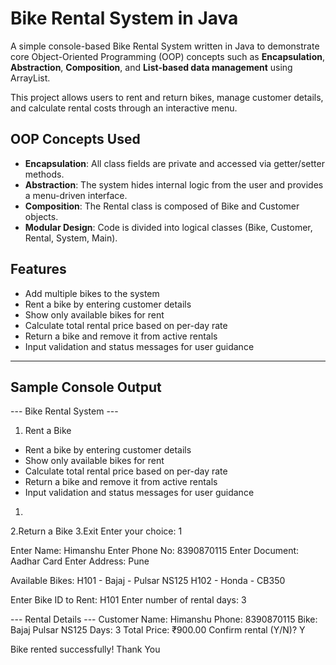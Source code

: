 #  Bike Rental System in Java
A simple console-based Bike Rental System written in Java to demonstrate core Object-Oriented Programming (OOP) concepts such as **Encapsulation**, **Abstraction**, **Composition**, and **List-based data management** using ArrayList.

This project allows users to rent and return bikes, manage customer details, and calculate rental costs through an interactive menu.
##  OOP Concepts Used
-  **Encapsulation**: All class fields are private and accessed via getter/setter methods.
-  **Abstraction**: The system hides internal logic from the user and provides a menu-driven interface.
-  **Composition**: The Rental class is composed of Bike and Customer objects.
-  **Modular Design**: Code is divided into logical classes (Bike, Customer, Rental, System, Main).

##  Features

- Add multiple bikes to the system
- Rent a bike by entering customer details
- Show only available bikes for rent
- Calculate total rental price based on per-day rate
- Return a bike and remove it from active rentals
- Input validation and status messages for user guidance

---

##  Sample Console Output
--- Bike Rental System ---
1. Rent a Bike
- Rent a bike by entering customer details
- Show only available bikes for rent
- Calculate total rental price based on per-day rate
- Return a bike and remove it from active rentals
- Input validation and status messages for user guidance

1.
2.Return a Bike
3.Exit
Enter your choice: 1

Enter Name: Himanshu
Enter Phone No: 8390870115
Enter Document: Aadhar Card
Enter Address: Pune

Available Bikes:
H101 - Bajaj - Pulsar NS125
H102 - Honda - CB350

Enter Bike ID to Rent: H101
Enter number of rental days: 3

--- Rental Details ---
Customer Name: Himanshu
Phone: 8390870115
Bike: Bajaj Pulsar NS125
Days: 3
Total Price: ₹900.00
Confirm rental (Y/N)? Y

Bike rented successfully!
Thank You

